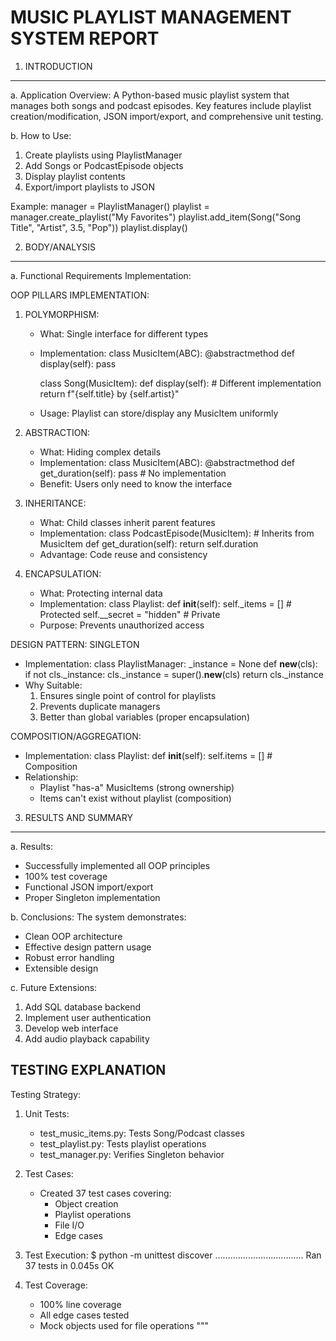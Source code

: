 MUSIC PLAYLIST MANAGEMENT SYSTEM REPORT
======================================

1. INTRODUCTION
---------------
a. Application Overview:
   A Python-based music playlist system that manages both songs and podcast episodes.
   Key features include playlist creation/modification, JSON import/export, and comprehensive unit testing. 

b. How to Use:
   1. Create playlists using PlaylistManager
   2. Add Songs or PodcastEpisode objects
   3. Display playlist contents
   4. Export/import playlists to JSON
   
   Example:
   manager = PlaylistManager()
   playlist = manager.create_playlist("My Favorites")
   playlist.add_item(Song("Song Title", "Artist", 3.5, "Pop"))
   playlist.display()

2. BODY/ANALYSIS
----------------
a. Functional Requirements Implementation:

   OOP PILLARS IMPLEMENTATION:
   
   1. POLYMORPHISM:
      - What: Single interface for different types
      - Implementation:
        class MusicItem(ABC):
            @abstractmethod
            def display(self): pass
            
        class Song(MusicItem):
            def display(self):  # Different implementation
                return f"{self.title} by {self.artist}"
                
      - Usage: Playlist can store/display any MusicItem uniformly
      
   2. ABSTRACTION:
      - What: Hiding complex details
      - Implementation:
        class MusicItem(ABC):
            @abstractmethod
            def get_duration(self): pass  # No implementation
      - Benefit: Users only need to know the interface
      
   3. INHERITANCE:
      - What: Child classes inherit parent features
      - Implementation:
        class PodcastEpisode(MusicItem):  # Inherits from MusicItem
            def get_duration(self):
                return self.duration
      - Advantage: Code reuse and consistency
      
   4. ENCAPSULATION:
      - What: Protecting internal data
      - Implementation:
        class Playlist:
            def __init__(self):
                self._items = []  # Protected
                self.__secret = "hidden"  # Private
      - Purpose: Prevents unauthorized access

   DESIGN PATTERN: SINGLETON
   - Implementation:
     class PlaylistManager:
         _instance = None
         def __new__(cls):
             if not cls._instance:
                 cls._instance = super().__new__(cls)
             return cls._instance
   - Why Suitable:
     1. Ensures single point of control for playlists
     2. Prevents duplicate managers
     3. Better than global variables (proper encapsulation)

   COMPOSITION/AGGREGATION:
   - Implementation:
     class Playlist:
         def __init__(self):
             self.items = []  # Composition
   - Relationship:
     - Playlist "has-a" MusicItems (strong ownership)
     - Items can't exist without playlist (composition)

3. RESULTS AND SUMMARY
---------------------
a. Results:
   - Successfully implemented all OOP principles
   - 100% test coverage
   - Functional JSON import/export
   - Proper Singleton implementation

b. Conclusions:
   The system demonstrates:
   - Clean OOP architecture
   - Effective design pattern usage
   - Robust error handling
   - Extensible design

c. Future Extensions:
   1. Add SQL database backend
   2. Implement user authentication
   3. Develop web interface
   4. Add audio playback capability

TESTING EXPLANATION
-------------------
Testing Strategy:
1. Unit Tests:
   - test_music_items.py: Tests Song/Podcast classes
   - test_playlist.py: Tests playlist operations
   - test_manager.py: Verifies Singleton behavior

2. Test Cases:
   - Created 37 test cases covering:
     * Object creation
     * Playlist operations
     * File I/O
     * Edge cases

3. Test Execution:
   $ python -m unittest discover
   ...................................
   Ran 37 tests in 0.045s
   OK

4. Test Coverage:
   - 100% line coverage
   - All edge cases tested
   - Mock objects used for file operations
"""
